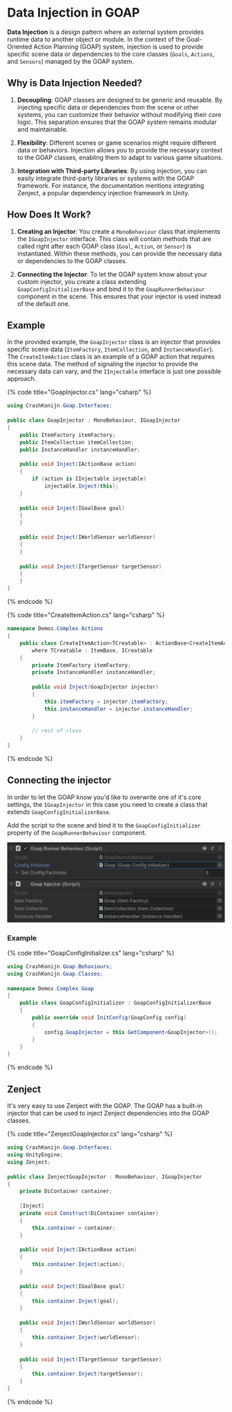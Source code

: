 ﻿# Data Injection in GOAP

**Data Injection** is a design pattern where an external system provides runtime data to another object or module. In the context of the Goal-Oriented Action Planning (GOAP) system, injection is used to provide specific scene data or dependencies to the core classes (`Goals`, `Actions`, and `Sensors`) managed by the GOAP system.

## Why is Data Injection Needed?

1. **Decoupling**: GOAP classes are designed to be generic and reusable. By injecting specific data or dependencies from the scene or other systems, you can customize their behavior without modifying their core logic. This separation ensures that the GOAP system remains modular and maintainable.

2. **Flexibility**: Different scenes or game scenarios might require different data or behaviors. Injection allows you to provide the necessary context to the GOAP classes, enabling them to adapt to various game situations.

3. **Integration with Third-party Libraries**: By using injection, you can easily integrate third-party libraries or systems with the GOAP framework. For instance, the documentation mentions integrating Zenject, a popular dependency injection framework in Unity.

## How Does It Work?

1. **Creating an Injector**: You create a `MonoBehaviour` class that implements the `IGoapInjector` interface. This class will contain methods that are called right after each GOAP class (`Goal`, `Action`, or `Sensor`) is instantiated. Within these methods, you can provide the necessary data or dependencies to the GOAP classes.

2. **Connecting the Injector**: To let the GOAP system know about your custom injector, you create a class extending `GoapConfigInitializerBase` and bind it to the `GoapRunnerBehaviour` component in the scene. This ensures that your injector is used instead of the default one.

## Example
In the provided example, the `GoapInjector` class is an injector that provides specific scene data (`ItemFactory`, `ItemCollection`, and `InstanceHandler`). The `CreateItemAction` class is an example of a GOAP action that requires this scene data. The method of signaling the injector to provide the necessary data can vary, and the `IInjectable` interface is just one possible approach.

{% code title="GoapInjector.cs" lang="csharp" %}
```csharp
using CrashKonijn.Goap.Interfaces;

public class GoapInjector : MonoBehaviour, IGoapInjector
{
    public ItemFactory itemFactory;
    public ItemCollection itemCollection;
    public InstanceHandler instanceHandler;
    
    public void Inject(IActionBase action)
    {
        if (action is IInjectable injectable)
            injectable.Inject(this);
    }

    public void Inject(IGoalBase goal)
    {
    }

    public void Inject(IWorldSensor worldSensor)
    {
    }

    public void Inject(ITargetSensor targetSensor)
    {
    }
}
```
{% endcode %}

{% code title="CreateItemAction.cs" lang="csharp" %}
```csharp
namespace Demos.Complex.Actions
{
    public class CreateItemAction<TCreatable> : ActionBase<CreateItemAction<TCreatable>.Data>, IInjectable
        where TCreatable : ItemBase, ICreatable
    {
        private ItemFactory itemFactory;
        private InstanceHandler instanceHandler;

        public void Inject(GoapInjector injector)
        {
            this.itemFactory = injector.itemFactory;
            this.instanceHandler = injector.instanceHandler;
        }
        
        // rest of class
    }
}
```
{% endcode %}

## Connecting the injector
In order to let the GOAP know you'd like to overwrite one of it's core settings, the `IGoapInjector` in this case you need to create a class that extends `GoapConfigInitializerBase`.

Add the script to the scene and bind it to the `GoapConfigInitializer` property of the `GoapRunnerBehaviour` component.

![Goap Config Initializer](../images/goap_config_initializer.png)

### Example

{% code title="GoapConfigInitializer.cs" lang="csharp" %}
```csharp
using CrashKonijn.Goap.Behaviours;
using CrashKonijn.Goap.Classes;

namespace Demos.Complex.Goap
{
    public class GoapConfigInitializer : GoapConfigInitializerBase
    {
        public override void InitConfig(GoapConfig config)
        {
            config.GoapInjector = this.GetComponent<GoapInjector>();
        }
    }
}
```
{% endcode %}

## Zenject
It's very easy to use Zenject with the GOAP. The GOAP has a built-in injector that can be used to inject Zenject dependencies into the GOAP classes.

{% code title="ZenjectGoapInjector.cs" lang="csharp" %}
```csharp
using CrashKonijn.Goap.Interfaces;
using UnityEngine;
using Zenject;

public class ZenjectGoapInjector : MonoBehaviour, IGoapInjector
{
    private DiContainer container;

    [Inject]
    private void Construct(DiContainer container)
    {
        this.container = container;
    }
    
    public void Inject(IActionBase action)
    {
        this.container.Inject(action);
    }

    public void Inject(IGoalBase goal)
    {
        this.container.Inject(goal);
    }

    public void Inject(IWorldSensor worldSensor)
    {
        this.container.Inject(worldSensor);
    }

    public void Inject(ITargetSensor targetSensor)
    {
        this.container.Inject(targetSensor);
    }
}
```
{% endcode %}
